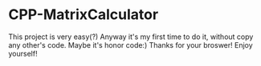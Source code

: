 # CPP-MatrixCalculator
This project is very easy(?)
Anyway it's my first time to do it, without copy any other's code.
Maybe it's honor code:)
Thanks for your broswer!
Enjoy yourself!
